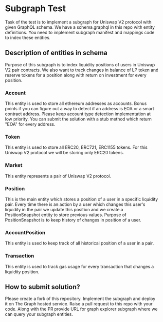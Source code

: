 # Subgraph Test

Task of the test is to implement a subgraph for Uniswap V2 protocol with given GraphQL schema. We have a schema.graphql in this repo with entity definitions. You need to implement subgraph manifest and mappings code to index these entities.

## Description of entities in schema

Purpose of this subgraph is to index liquidity positions of users in Uniswap V2 pair contracts. We also want to track changes in balance of LP token and reserve tokens for a position along with return on investment for every position.

### Account

This entity is used to store all ethereum addresses as accounts. Bonus points if you can figure out a way to detect if an address is EOA or a smart contract address. Please keep account type detection implementation at low priority. You can submit the solution with a stub method which return "EOA" for every address.

### Token

This entity is used to store all ERC20, ERC721, ERC1155 tokens. For this Uniswap V2 protocol we will be storing only ERC20 tokens.

### Market

This entity represents a pair of Uniswap V2 protocol.

### Position

This is the main entity which stores a position of a user in a specific liquidity pair. Every time there is an action by a user which changes this user's liquidity in the pair we update this position and we create a PositionSnapshot entity to store previous values. Purpose of PositionSnapshot is to keep history of changes in position of a user.

### AccountPosition

This entity is used to keep track of all historical position of a user in a pair.

### Transaction

This entity is used to track gas usage for every transaction that changes a liquidity position.

## How to submit solution?

Please create a fork of this repository. Implement the subgraph and deploy it on The Graph hosted service. Raise a pull request to this repo with your code. Along with the PR provide URL for graph explorer subgraph where we can query your subgraph entities.
